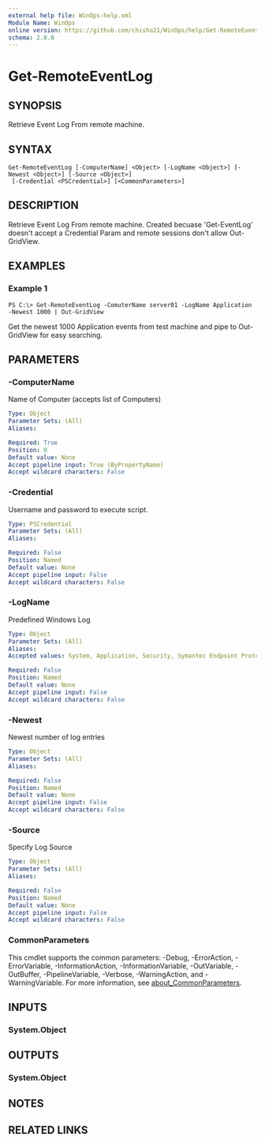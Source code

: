 ```yaml
---
external help file: WinOps-help.xml
Module Name: WinOps
online version: https://github.com/chisho21/WinOps/help/Get-RemoteEventLog.md
schema: 2.0.0
---
```


# Get-RemoteEventLog

## SYNOPSIS
Retrieve Event Log From remote machine.

## SYNTAX

```
Get-RemoteEventLog [-ComputerName] <Object> [-LogName <Object>] [-Newest <Object>] [-Source <Object>]
 [-Credential <PSCredential>] [<CommonParameters>]
```

## DESCRIPTION
Retrieve Event Log From remote machine.
Created becuase 'Get-EventLog' doesn't accept a Credential Param and remote sessions don't allow Out-GridView.

## EXAMPLES

### Example 1
```
PS C:\> Get-RemoteEventLog -ComuterName server01 -LogName Application -Newest 1000 | Out-GridView
```

Get the newest 1000 Application events from test machine and pipe to Out-GridView for easy searching.

## PARAMETERS

### -ComputerName
Name of Computer (accepts list of Computers)

```yaml
Type: Object
Parameter Sets: (All)
Aliases:

Required: True
Position: 0
Default value: None
Accept pipeline input: True (ByPropertyName)
Accept wildcard characters: False
```

### -Credential
Username and password to execute script.

```yaml
Type: PSCredential
Parameter Sets: (All)
Aliases:

Required: False
Position: Named
Default value: None
Accept pipeline input: False
Accept wildcard characters: False
```

### -LogName
Predefined Windows Log

```yaml
Type: Object
Parameter Sets: (All)
Aliases:
Accepted values: System, Application, Security, Symantec Endpoint Protection Client

Required: False
Position: Named
Default value: None
Accept pipeline input: False
Accept wildcard characters: False
```

### -Newest
Newest number of log entries

```yaml
Type: Object
Parameter Sets: (All)
Aliases:

Required: False
Position: Named
Default value: None
Accept pipeline input: False
Accept wildcard characters: False
```

### -Source
Specify Log Source

```yaml
Type: Object
Parameter Sets: (All)
Aliases:

Required: False
Position: Named
Default value: None
Accept pipeline input: False
Accept wildcard characters: False
```

### CommonParameters
This cmdlet supports the common parameters: -Debug, -ErrorAction, -ErrorVariable, -InformationAction, -InformationVariable, -OutVariable, -OutBuffer, -PipelineVariable, -Verbose, -WarningAction, and -WarningVariable. For more information, see [about_CommonParameters](http://go.microsoft.com/fwlink/?LinkID=113216).

## INPUTS

### System.Object
## OUTPUTS

### System.Object
## NOTES

## RELATED LINKS

